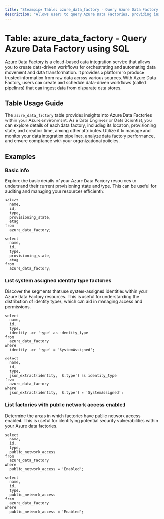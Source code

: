 ```yaml
---
title: "Steampipe Table: azure_data_factory - Query Azure Data Factory using SQL"
description: "Allows users to query Azure Data Factories, providing insights into the orchestration and automation of ETL workflows in Azure."
---
```


# Table: azure_data_factory - Query Azure Data Factory using SQL

Azure Data Factory is a cloud-based data integration service that allows you to create data-driven workflows for orchestrating and automating data movement and data transformation. It provides a platform to produce trusted information from raw data across various sources. With Azure Data Factory, users can create and schedule data-driven workflows (called pipelines) that can ingest data from disparate data stores.

## Table Usage Guide

The `azure_data_factory` table provides insights into Azure Data Factories within your Azure environment. As a Data Engineer or Data Scientist, you can explore details of each data factory, including its location, provisioning state, and creation time, among other attributes. Utilize it to manage and monitor your data integration pipelines, analyze data factory performance, and ensure compliance with your organizational policies.

## Examples

### Basic info
Explore the basic details of your Azure Data Factory resources to understand their current provisioning state and type. This can be useful for auditing and managing your resources efficiently.

```sql+postgres
select
  name,
  id,
  type,
  provisioning_state,
  etag
from
  azure_data_factory;
```

```sql+sqlite
select
  name,
  id,
  type,
  provisioning_state,
  etag
from
  azure_data_factory;
```


### List system assigned identity type factories
Discover the segments that use system-assigned identities within your Azure Data Factory resources. This is useful for understanding the distribution of identity types, which can aid in managing access and permissions.

```sql+postgres
select
  name,
  id,
  type,
  identity ->> 'type' as identity_type
from
  azure_data_factory
where
  identity ->> 'type' = 'SystemAssigned';
```

```sql+sqlite
select
  name,
  id,
  type,
  json_extract(identity, '$.type') as identity_type
from
  azure_data_factory
where
  json_extract(identity, '$.type') = 'SystemAssigned';
```


### List factories with public network access enabled
Determine the areas in which factories have public network access enabled. This is useful for identifying potential security vulnerabilities within your Azure data factories.

```sql+postgres
select
  name,
  id,
  type,
  public_network_access
from
  azure_data_factory
where
  public_network_access = 'Enabled';
```

```sql+sqlite
select
  name,
  id,
  type,
  public_network_access
from
  azure_data_factory
where
  public_network_access = 'Enabled';
```